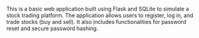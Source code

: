  This is a basic web application built using Flask and SQLite to simulate a stock trading platform. The application allows users to register, log in, and trade stocks (buy and sell). It also includes functionalities for password reset and secure password hashing.
